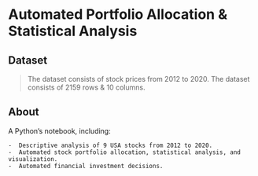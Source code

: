 # Automated Portfolio Allocation & Statistical Analysis






## Dataset

> The dataset consists of stock prices from 2012 to 2020.
> The dataset consists of 2159 rows & 10 columns.





## About 

A Python’s notebook, including:

    -  Descriptive analysis of 9 USA stocks from 2012 to 2020. 
    -  Automated stock portfolio allocation, statistical analysis, and visualization.
    -  Automated financial investment decisions.

